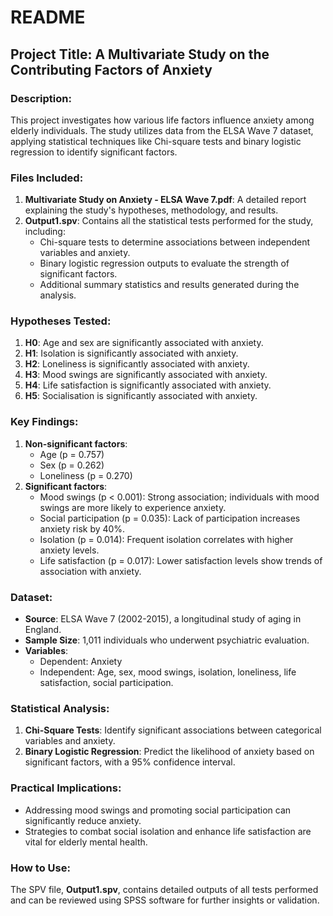 # README

## Project Title: A Multivariate Study on the Contributing Factors of Anxiety

### Description:
This project investigates how various life factors influence anxiety among elderly individuals. The study utilizes data from the ELSA Wave 7 dataset, applying statistical techniques like Chi-square tests and binary logistic regression to identify significant factors.

### Files Included:
1. **Multivariate Study on Anxiety - ELSA Wave 7.pdf**: A detailed report explaining the study's hypotheses, methodology, and results.
2. **Output1.spv**: Contains all the statistical tests performed for the study, including:
   - Chi-square tests to determine associations between independent variables and anxiety.
   - Binary logistic regression outputs to evaluate the strength of significant factors.
   - Additional summary statistics and results generated during the analysis.

### Hypotheses Tested:
1. **H0**: Age and sex are significantly associated with anxiety.
2. **H1**: Isolation is significantly associated with anxiety.
3. **H2**: Loneliness is significantly associated with anxiety.
4. **H3**: Mood swings are significantly associated with anxiety.
5. **H4**: Life satisfaction is significantly associated with anxiety.
6. **H5**: Socialisation is significantly associated with anxiety.

### Key Findings:
1. **Non-significant factors**:
   - Age (p = 0.757)
   - Sex (p = 0.262)
   - Loneliness (p = 0.270)
2. **Significant factors**:
   - Mood swings (p < 0.001): Strong association; individuals with mood swings are more likely to experience anxiety.
   - Social participation (p = 0.035): Lack of participation increases anxiety risk by 40%.
   - Isolation (p = 0.014): Frequent isolation correlates with higher anxiety levels.
   - Life satisfaction (p = 0.017): Lower satisfaction levels show trends of association with anxiety.

### Dataset:
- **Source**: ELSA Wave 7 (2002-2015), a longitudinal study of aging in England.
- **Sample Size**: 1,011 individuals who underwent psychiatric evaluation.
- **Variables**:
  - Dependent: Anxiety
  - Independent: Age, sex, mood swings, isolation, loneliness, life satisfaction, social participation.

### Statistical Analysis:
1. **Chi-Square Tests**: Identify significant associations between categorical variables and anxiety.
2. **Binary Logistic Regression**: Predict the likelihood of anxiety based on significant factors, with a 95% confidence interval.

### Practical Implications:
- Addressing mood swings and promoting social participation can significantly reduce anxiety.
- Strategies to combat social isolation and enhance life satisfaction are vital for elderly mental health.

### How to Use:
The SPV file, **Output1.spv**, contains detailed outputs of all tests performed and can be reviewed using SPSS software for further insights or validation.
